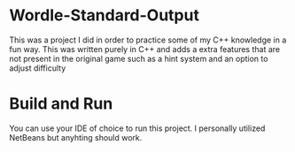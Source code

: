 # Wordle-Standard-Output
This was a project I did in order to practice some of my C++ knowledge in a fun way.
This was written purely in C++ and adds a extra features that are not present in the original game such as a hint system and an option to adjust difficulty

# Build and Run
You can use your IDE of choice to run this project. I personally utilized NetBeans but anyhting should work. 
